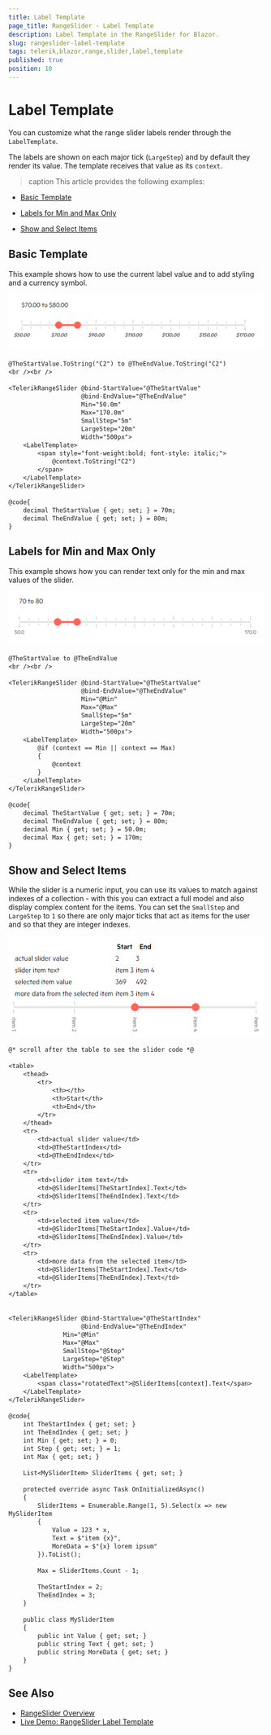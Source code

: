 ```yaml
---
title: Label Template
page_title: RangeSlider - Label Template
description: Label Template in the RangeSlider for Blazor.
slug: rangeslider-label-template
tags: telerik,blazor,range,slider,label,template
published: true
position: 10
---
```


# Label Template

You can customize what the range slider labels render through the `LabelTemplate`.

The labels are shown on each major tick (`LargeStep`) and by default they render its value. The template receives that value as its `context`. 

>caption This article provides the following examples:


* [Basic Template](#basic-template)

* [Labels for Min and Max Only](#labels-for-min-and-max-only)

* [Show and Select Items](#show-and-select-items)

## Basic Template

This example shows how to use the current label value and to add styling and a currency symbol.

![basic template with currency symbol and styling](images/rangeslider-basic-template-currency.png)

````RAZOR
@TheStartValue.ToString("C2") to @TheEndValue.ToString("C2")
<br /><br />

<TelerikRangeSlider @bind-StartValue="@TheStartValue"
                    @bind-EndValue="@TheEndValue"
                    Min="50.0m"
                    Max="170.0m"
                    SmallStep="5m"
                    LargeStep="20m"
                    Width="500px">
    <LabelTemplate>
        <span style="font-weight:bold; font-style: italic;">
            @context.ToString("C2")
        </span>
    </LabelTemplate>
</TelerikRangeSlider>

@code{
    decimal TheStartValue { get; set; } = 70m;
    decimal TheEndValue { get; set; } = 80m;
}
````

## Labels for Min and Max Only

This example shows how you can render text only for the min and max values of the slider.

![labels for the min and max only](images/rangeslider-labels-for-min-and-max-only.png)

````RAZOR
@TheStartValue to @TheEndValue
<br /><br />

<TelerikRangeSlider @bind-StartValue="@TheStartValue"
                    @bind-EndValue="@TheEndValue"
                    Min="@Min"
                    Max="@Max"
                    SmallStep="5m"
                    LargeStep="20m"
                    Width="500px">
    <LabelTemplate>
        @if (context == Min || context == Max)
        {
            @context
        }
    </LabelTemplate>
</TelerikRangeSlider>

@code{
    decimal TheStartValue { get; set; } = 70m;
    decimal TheEndValue { get; set; } = 80m;
    decimal Min { get; set; } = 50.0m;
    decimal Max { get; set; } = 170m;
}
````

## Show and Select Items

While the slider is a numeric input, you can use its values to match against indexes of a collection - with this you can extract a full model and also display complex content for the items. You can set the `SmallStep` and `LargeStep` to `1` so there are only major ticks that act as items for the user and so that they are integer indexes.

![model items in the slider](images/rangeslider-items.png)

````RAZOR
@* scroll after the table to see the slider code *@

<table>
    <thead>
        <tr>
            <th></th>
            <th>Start</th>
            <th>End</th>
        </tr>
    </thead>
    <tr>
        <td>actual slider value</td>
        <td>@TheStartIndex</td>
        <td>@TheEndIndex</td>
    </tr>
    <tr>
        <td>slider item text</td>
        <td>@SliderItems[TheStartIndex].Text</td>
        <td>@SliderItems[TheEndIndex].Text</td>
    </tr>
    <tr>
        <td>selected item value</td>
        <td>@SliderItems[TheStartIndex].Value</td>
        <td>@SliderItems[TheEndIndex].Value</td>
    </tr>
    <tr>
        <td>more data from the selected item</td>
        <td>@SliderItems[TheStartIndex].Text</td>
        <td>@SliderItems[TheEndIndex].Text</td>
    </tr>
</table>


<TelerikRangeSlider @bind-StartValue="@TheStartIndex"
                    @bind-EndValue="@TheEndIndex"
               Min="@Min"
               Max="@Max"
               SmallStep="@Step"
               LargeStep="@Step"
               Width="500px">
    <LabelTemplate>
        <span class="rotatedText">@SliderItems[context].Text</span>
    </LabelTemplate>
</TelerikRangeSlider>

@code{
    int TheStartIndex { get; set; }
    int TheEndIndex { get; set; }
    int Min { get; set; } = 0;
    int Step { get; set; } = 1;
    int Max { get; set; }

    List<MySliderItem> SliderItems { get; set; }

    protected override async Task OnInitializedAsync()
    {
        SliderItems = Enumerable.Range(1, 5).Select(x => new MySliderItem
        {
            Value = 123 * x,
            Text = $"item {x}",
            MoreData = $"{x} lorem ipsum"
        }).ToList();

        Max = SliderItems.Count - 1;

        TheStartIndex = 2;
        TheEndIndex = 3;
    }

    public class MySliderItem
    {
        public int Value { get; set; }
        public string Text { get; set; }
        public string MoreData { get; set; }
    }
}
````

## See Also

* [RangeSlider Overview](slug:rangeslider-overview)
* [Live Demo: RangeSlider Label Template](https://demos.telerik.com/blazor-ui/rangeslider/label-template)